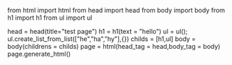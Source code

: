 from html import html
from head import head
from body import body
from h1 import h1
from ul import ul

head = head(title="test page")
h1 = h1(text = "hello")
ul = ul();
ul.create_list_from_list(["he","ha","hy"],{})
childs = [h1,ul]
body = body(childrens = childs)
page = html(head_tag = head,body_tag = body)
page.generate_html()
